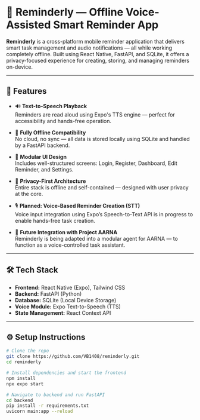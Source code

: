 # 🧠 Reminderly — Offline Voice-Assisted Smart Reminder App

**Reminderly** is a cross-platform mobile reminder application that delivers smart task management and audio notifications — all while working completely offline. Built using React Native, FastAPI, and SQLite, it offers a privacy-focused experience for creating, storing, and managing reminders on-device.

---

## 🚀 Features

- 🔊 **Text-to-Speech Playback**  
  Reminders are read aloud using Expo's TTS engine — perfect for accessibility and hands-free operation.

- 📴 **Fully Offline Compatibility**  
  No cloud, no sync — all data is stored locally using SQLite and handled by a FastAPI backend.

- 🧩 **Modular UI Design**  
  Includes well-structured screens: Login, Register, Dashboard, Edit Reminder, and Settings.

- 🔐 **Privacy-First Architecture**  
  Entire stack is offline and self-contained — designed with user privacy at the core.

- 🎙️ **Planned: Voice-Based Reminder Creation (STT)**  
  Voice input integration using Expo’s Speech-to-Text API is in progress to enable hands-free task creation.

- 🤖 **Future Integration with Project AARNA**  
  Reminderly is being adapted into a modular agent for AARNA — to function as a voice-controlled task assistant.

---

## 🛠️ Tech Stack

- **Frontend:** React Native (Expo), Tailwind CSS  
- **Backend:** FastAPI (Python)  
- **Database:** SQLite (Local Device Storage)  
- **Voice Module:** Expo Text-to-Speech (TTS)  
- **State Management:** React Context API  

---

## ⚙️ Setup Instructions

```bash
# Clone the repo
git clone https://github.com/VB1408/reminderly.git
cd reminderly

# Install dependencies and start the frontend
npm install
npx expo start

# Navigate to backend and run FastAPI
cd backend
pip install -r requirements.txt
uvicorn main:app --reload

